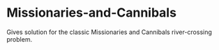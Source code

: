 # Missionaries-and-Cannibals
Gives solution for the classic Missionaries and Cannibals river-crossing problem.
